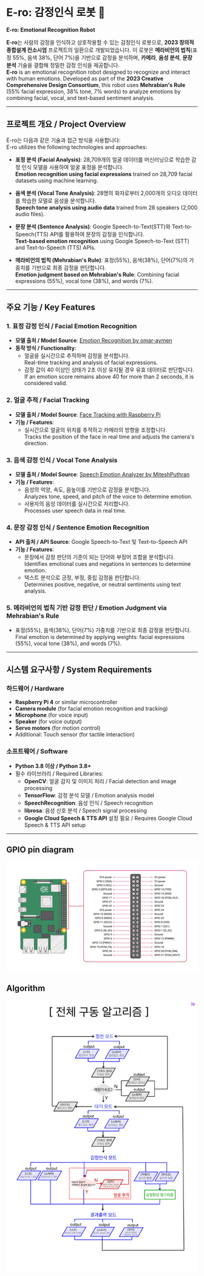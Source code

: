 # **E-ro: 감정인식 로봇 🤖**  
**E-ro: Emotional Recognition Robot**

**E-ro**는 사람의 감정을 인식하고 상호작용할 수 있는 감정인식 로봇으로, **2023 창의적 종합설계 컨소시엄** 프로젝트의 일환으로 개발되었습니다. 이 로봇은 **메라비언의 법칙**(표정 55%, 음색 38%, 단어 7%)을 기반으로 감정을 분석하며, **카메라**, **음성 분석**, **문장 분석** 기술을 결합해 정밀한 감정 인식을 제공합니다.  
**E-ro** is an emotional recognition robot designed to recognize and interact with human emotions. Developed as part of the **2023 Creative Comprehensive Design Consortium**, this robot uses **Mehrabian's Rule** (55% facial expression, 38% tone, 7% words) to analyze emotions by combining facial, vocal, and text-based sentiment analysis.

---

## **프로젝트 개요 / Project Overview**

E-ro는 다음과 같은 기술과 접근 방식을 사용합니다:  
E-ro utilizes the following technologies and approaches:

- **표정 분석 (Facial Analysis)**: 28,709개의 얼굴 데이터를 머신러닝으로 학습한 감정 인식 모델을 사용하여 얼굴 표정을 분석합니다.  
  **Emotion recognition using facial expressions** trained on 28,709 facial datasets using machine learning.

- **음색 분석 (Vocal Tone Analysis)**: 28명의 화자로부터 2,000개의 오디오 데이터를 학습한 모델로 음성을 분석합니다.  
  **Speech tone analysis using audio data** trained from 28 speakers (2,000 audio files).

- **문장 분석 (Sentence Analysis)**: Google Speech-to-Text(STT)와 Text-to-Speech(TTS) API를 활용하여 문장의 감정을 인식합니다.  
  **Text-based emotion recognition** using Google Speech-to-Text (STT) and Text-to-Speech (TTS) APIs.

- **메라비언의 법칙 (Mehrabian's Rule)**: 표정(55%), 음색(38%), 단어(7%)의 가중치를 기반으로 최종 감정을 판단합니다.  
  **Emotion judgment based on Mehrabian's Rule**: Combining facial expressions (55%), vocal tone (38%), and words (7%).

---

## **주요 기능 / Key Features**

### 1. **표정 감정 인식 / Facial Emotion Recognition**
- **모델 출처 / Model Source**: [Emotion Recognition by omar-aymen](https://github.com/omar-aymen/Emotion-recognition)  
- **동작 방식 / Functionality**:
  - 얼굴을 실시간으로 추적하며 감정을 분석합니다.  
    Real-time tracking and analysis of facial expressions.
  - 감정 값이 40 이상인 상태가 2초 이상 유지될 경우 유효 데이터로 판단합니다.  
    If an emotion score remains above 40 for more than 2 seconds, it is considered valid.

### 2. **얼굴 추적 / Facial Tracking**
- **모델 출처 / Model Source**: [Face Tracking with Raspberry Pi](https://core-electronics.com.au/guides/Face-Tracking-Raspberry-Pi/#Open)  
- **기능 / Features**:
  - 실시간으로 얼굴의 위치를 추적하고 카메라의 방향을 조정합니다.  
    Tracks the position of the face in real time and adjusts the camera's direction.

### 3. **음색 감정 인식 / Vocal Tone Analysis**
- **모델 출처 / Model Source**: [Speech Emotion Analyzer by MiteshPuthran](https://github.com/MiteshPuthran/Speech-Emotion-Analyzer)  
- **기능 / Features**:
  - 음성의 억양, 속도, 음높이를 기반으로 감정을 분석합니다.  
    Analyzes tone, speed, and pitch of the voice to determine emotion.
  - 사용자의 음성 데이터를 실시간으로 처리합니다.  
    Processes user speech data in real time.

### 4. **문장 감정 인식 / Sentence Emotion Recognition**
- **API 출처 / API Source**: Google Speech-to-Text 및 Text-to-Speech API  
- **기능 / Features**:
  - 문장에서 감정 판단의 기준이 되는 단어와 부정어 조합을 분석합니다.  
    Identifies emotional cues and negations in sentences to determine emotion.
  - 텍스트 분석으로 긍정, 부정, 중립 감정을 판단합니다.  
    Determines positive, negative, or neutral sentiments using text analysis.

### 5. **메라비언의 법칙 기반 감정 판단 / Emotion Judgment via Mehrabian's Rule**
- 표정(55%), 음색(38%), 단어(7%) 가중치를 기반으로 최종 감정을 판단합니다.  
  Final emotion is determined by applying weights: facial expressions (55%), vocal tone (38%), and words (7%).

---

## **시스템 요구사항 / System Requirements**

### **하드웨어 / Hardware**
- **Raspberry Pi 4** or similar microcontroller  
- **Camera module** (for facial emotion recognition and tracking)  
- **Microphone** (for voice input)  
- **Speaker** (for voice output)  
- **Servo motors** (for motion control)  
- Additional: Touch sensor (for tactile interaction)  

### **소프트웨어 / Software**
- **Python 3.8 이상 / Python 3.8+**  
- 필수 라이브러리 / Required Libraries:
  - **OpenCV**: 얼굴 감지 및 이미지 처리 / Facial detection and image processing
  - **TensorFlow**: 감정 분석 모델 / Emotion analysis model
  - **SpeechRecognition**: 음성 인식 / Speech recognition
  - **librosa**: 음성 신호 분석 / Speech signal processing
  - **Google Cloud Speech & TTS API** 설정 필요 / Requires Google Cloud Speech & TTS API setup

---

## **GPIO pin diagram**
![GPIO Pin Diagram](Img/GPIO_pin_diagram.png)

## **Algorithm**
![Algorithm Flow](Img/Algorithm.jpg)
